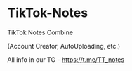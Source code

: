 # TikTok-Notes
TikTok Notes Combine

(Account Creator, AutoUploading, etc.)

All info in our TG - https://t.me/TT_notes
